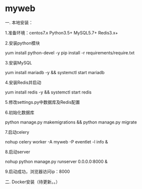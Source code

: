 # myweb

一. 本地安装：

1.准备环境：centos7.x Python3.5+ MySQL5.7+ Redis3.x+

2.安装python模块

  yum install python-devel -y
  pip install -r requirements/require.txt
  
3.安装MySQL

  yum install mariadb -y && systemctl start mariadb
  
4.安装Redis并启动

  yum install redis -y && systemctl start redis
  
5.修改settings.py中数据库及Redis配置


6.初始化数据库

  python manage.py makemigrations && python manage.py migrate
  
7.启动celery

   nohup celery worker -A myweb -P eventlet -l info &
   
8.启动server

   nohup python manage.py runserver 0.0.0.0:8000 &
   
9.启动成功，浏览器访问ip：8000

   
二. Docker安装（待更新。。）

